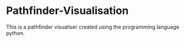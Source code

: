 # Pathfinder-Visualisation
This is a pathfinder visualiser created using the programming language python.
